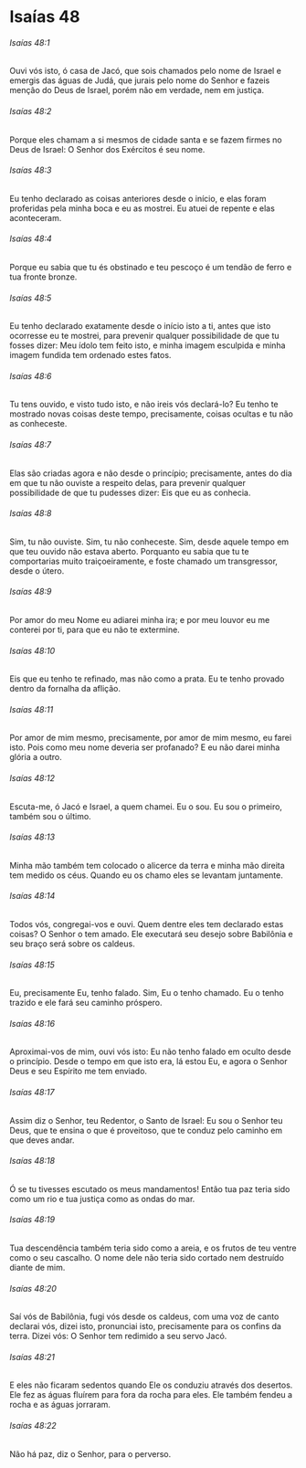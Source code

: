 # Isaías 48

###### Isaías 48:1

Ouvi vós isto, ó casa de Jacó, que sois chamados pelo nome de Israel e emergis das águas de Judá, que jurais pelo nome do Senhor e fazeis menção do Deus de Israel, porém não em verdade, nem em justiça.

###### Isaías 48:2

Porque eles chamam a si mesmos de cidade santa e se fazem firmes no Deus de Israel: O Senhor dos Exércitos é seu nome.

###### Isaías 48:3

Eu tenho declarado as coisas anteriores desde o início, e elas foram proferidas pela minha boca e eu as mostrei. Eu atuei de repente e elas aconteceram.

###### Isaías 48:4

Porque eu sabia que tu és obstinado e teu pescoço é um tendão de ferro e tua fronte bronze.

###### Isaías 48:5

Eu tenho declarado exatamente desde o início isto a ti, antes que isto ocorresse eu te mostrei, para prevenir qualquer possibilidade de que tu fosses dizer: Meu ídolo tem feito isto, e minha imagem esculpida e minha imagem fundida tem ordenado estes fatos.

###### Isaías 48:6

Tu tens ouvido, e visto tudo isto, e não ireis vós declará-lo? Eu tenho te mostrado novas coisas deste tempo, precisamente, coisas ocultas e tu não as conheceste.

###### Isaías 48:7

Elas são criadas agora e não desde o princípio; precisamente, antes do dia em que tu não ouviste a respeito delas, para prevenir qualquer possibilidade de que tu pudesses dizer: Eis que eu as conhecia.

###### Isaías 48:8

Sim, tu não ouviste. Sim, tu não conheceste. Sim, desde aquele tempo em que teu ouvido não estava aberto. Porquanto eu sabia que tu te comportarias muito traiçoeiramente, e foste chamado um transgressor, desde o útero.

###### Isaías 48:9

Por amor do meu Nome eu adiarei minha ira; e por meu louvor eu me conterei por ti, para que eu não te extermine.

###### Isaías 48:10

Eis que eu tenho te refinado, mas não como a prata. Eu te tenho provado dentro da fornalha da aflição.

###### Isaías 48:11

Por amor de mim mesmo, precisamente, por amor de mim mesmo, eu farei isto. Pois como meu nome deveria ser profanado? E eu não darei minha glória a outro.

###### Isaías 48:12

Escuta-me, ó Jacó e Israel, a quem chamei. Eu o sou. Eu sou o primeiro, também sou o último.

###### Isaías 48:13

Minha mão também tem colocado o alicerce da terra e minha mão direita tem medido os céus. Quando eu os chamo eles se levantam juntamente.

###### Isaías 48:14

Todos vós, congregai-vos e ouvi. Quem dentre eles tem declarado estas coisas? O Senhor o tem amado. Ele executará seu desejo sobre Babilônia e seu braço será sobre os caldeus.

###### Isaías 48:15

Eu, precisamente Eu, tenho falado. Sim, Eu o tenho chamado. Eu o tenho trazido e ele fará seu caminho próspero.

###### Isaías 48:16

Aproximai-vos de mim, ouvi vós isto: Eu não tenho falado em oculto desde o princípio. Desde o tempo em que isto era, lá estou Eu, e agora o Senhor Deus e seu Espírito me tem enviado.

###### Isaías 48:17

Assim diz o Senhor, teu Redentor, o Santo de Israel: Eu sou o Senhor teu Deus, que te ensina o que é proveitoso, que te conduz pelo caminho em que deves andar.

###### Isaías 48:18

Ó se tu tivesses escutado os meus mandamentos! Então tua paz teria sido como um rio e tua justiça como as ondas do mar.

###### Isaías 48:19

Tua descendência também teria sido como a areia, e os frutos de teu ventre como o seu cascalho. O nome dele não teria sido cortado nem destruído diante de mim.

###### Isaías 48:20

Saí vós de Babilônia, fugi vós desde os caldeus, com uma voz de canto declarai vós, dizei isto, pronunciai isto, precisamente para os confins da terra. Dizei vós: O Senhor tem redimido a seu servo Jacó.

###### Isaías 48:21

E eles não ficaram sedentos quando Ele os conduziu através dos desertos. Ele fez as águas fluírem para fora da rocha para eles. Ele também fendeu a rocha e as águas jorraram.

###### Isaías 48:22

Não há paz, diz o Senhor, para o perverso.


